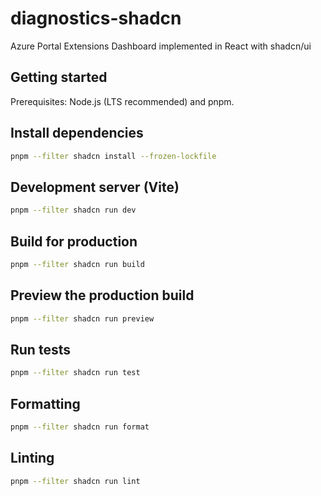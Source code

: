 # diagnostics-shadcn

Azure Portal Extensions Dashboard implemented in React with shadcn/ui

## Getting started

Prerequisites: Node.js (LTS recommended) and pnpm.

## Install dependencies

```bash
pnpm --filter shadcn install --frozen-lockfile
```

## Development server (Vite)

```bash
pnpm --filter shadcn run dev
```

## Build for production

```bash
pnpm --filter shadcn run build
```

## Preview the production build

```bash
pnpm --filter shadcn run preview
```

## Run tests

```bash
pnpm --filter shadcn run test
```

## Formatting

```bash
pnpm --filter shadcn run format
```

## Linting

```bash
pnpm --filter shadcn run lint
```
